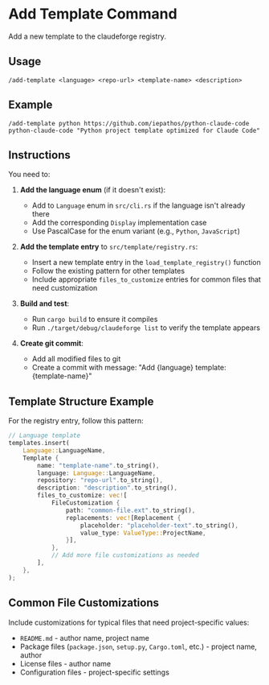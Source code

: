 # Add Template Command

Add a new template to the claudeforge registry.

## Usage
```
/add-template <language> <repo-url> <template-name> <description>
```

## Example
```
/add-template python https://github.com/iepathos/python-claude-code python-claude-code "Python project template optimized for Claude Code"
```

## Instructions

You need to:

1. **Add the language enum** (if it doesn't exist):
   - Add to `Language` enum in `src/cli.rs` if the language isn't already there
   - Add the corresponding `Display` implementation case
   - Use PascalCase for the enum variant (e.g., `Python`, `JavaScript`)

2. **Add the template entry** to `src/template/registry.rs`:
   - Insert a new template entry in the `load_template_registry()` function
   - Follow the existing pattern for other templates
   - Include appropriate `files_to_customize` entries for common files that need customization

3. **Build and test**:
   - Run `cargo build` to ensure it compiles
   - Run `./target/debug/claudeforge list` to verify the template appears

4. **Create git commit**:
   - Add all modified files to git
   - Create a commit with message: "Add {language} template: {template-name}"

## Template Structure Example

For the registry entry, follow this pattern:

```rust
// Language template
templates.insert(
    Language::LanguageName,
    Template {
        name: "template-name".to_string(),
        language: Language::LanguageName,
        repository: "repo-url".to_string(),
        description: "description".to_string(),
        files_to_customize: vec![
            FileCustomization {
                path: "common-file.ext".to_string(),
                replacements: vec![Replacement {
                    placeholder: "placeholder-text".to_string(),
                    value_type: ValueType::ProjectName,
                }],
            },
            // Add more file customizations as needed
        ],
    },
);
```

## Common File Customizations

Include customizations for typical files that need project-specific values:
- `README.md` - author name, project name
- Package files (`package.json`, `setup.py`, `Cargo.toml`, etc.) - project name, author
- License files - author name
- Configuration files - project-specific settings